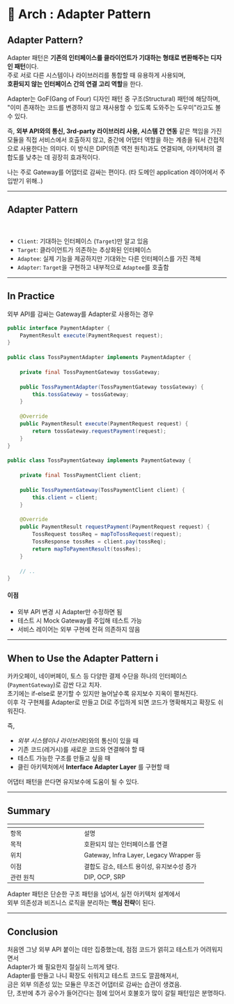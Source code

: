 # 🔌 Arch : Adapter Pattern

## Adapter Pattern?

Adapter 패턴은 **기존의 인터페이스를 클라이언트가 기대하는 형태로 변환해주는 디자인 패턴**이다. \
주로 서로 다른 시스템이나 라이브러리를 통합할 때 유용하게 사용되며, \
**호환되지 않는 인터페이스 간의 연결 고리 역할**을 한다.

Adapter는 GoF(Gang of Four) 디자인 패턴 중 구조(Structural) 패턴에 해당하며, \
"이미 존재하는 코드를 변경하지 않고 재사용할 수 있도록 도와주는 도우미"라고도 볼 수 있다.

즉, **외부 API와의 통신, 3rd-party 라이브러리 사용, 시스템 간 연동** 같은 책임을 가진 모듈을 직접 서비스에서 호출하지 않고, 중간에 어댑터 역할을 하는 계층을 둬서 간접적으로 사용한다는 의미다. 이 방식은 DIP(의존 역전 원칙)과도 연결되며, 아키텍처의 결합도를 낮추는 데 굉장히 효과적이다.

나는 주로 Gateway를 어댑터로 감싸는 편이다.  (타 도메인 application 레이어에서 주입받기 위해..)

***

## Adapter Pattern&#x20;

<figure><img src="../../.gitbook/assets/스크린샷 2025-05-04 15.12.39.png" alt=""><figcaption></figcaption></figure>

* `Client`: 기대하는 인터페이스 (`Target`)만 알고 있음
* `Target`: 클라이언트가 의존하는 추상화된 인터페이스
* `Adaptee`: 실제 기능을 제공하지만 기대와는 다른 인터페이스를 가진 객체
* `Adapter`: `Target`을 구현하고 내부적으로 `Adaptee`를 호출함

***

## In Practice

외부 API를 감싸는 Gateway를 Adapter로 사용하는 경우

```java
public interface PaymentAdapter {
    PaymentResult execute(PaymentRequest request);
}

public class TossPaymentAdapter implements PaymentAdapter {

    private final TossPaymentGateway tossGateway;

    public TossPaymentAdapter(TossPaymentGateway tossGateway) {
        this.tossGateway = tossGateway;
    }

    @Override
    public PaymentResult execute(PaymentRequest request) {
        return tossGateway.requestPayment(request);
    }
}

public class TossPaymentGateway implements PaymentGateway {

    private final TossPaymentClient client;

    public TossPaymentGateway(TossPaymentClient client) {
        this.client = client;
    }

    @Override
    public PaymentResult requestPayment(PaymentRequest request) {
        TossRequest tossReq = mapToTossRequest(request);
        TossResponse tossRes = client.pay(tossReq);
        return mapToPaymentResult(tossRes);
    }

    // ..
}

```

#### 이점

* 외부 API 변경 시 Adapter만 수정하면 됨
* 테스트 시 Mock Gateway를 주입해 테스트 가능
* 서비스 레이어는 외부 구현에 전혀 의존하지 않음

***

## When to Use the Adapter Pattern i

카카오페이, 네이버페이, 토스 등 다양한 결제 수단을 하나의 인터페이스(`PaymentGateway`)로 감싼 다고 치자. \
초기에는 if-else로 분기할 수 있지만 늘어날수록  유지보수 지옥이 펼쳐진다. \
이후 각 구현체를 Adapter로 만들고 DI로 주입하게 되면 코드가 명확해지고 확장도 쉬워진다.

즉,

* _외부 시스템이나 라이브&#xB7EC;_&#xB9AC;와의 통신이 있을 때
* 기존 코드(레거시)를 새로운 코드와 연결해야 할 때
* 테스트 가능한 구조를 만들고 싶을 때
* 클린 아키텍처에서 **Interface Adapter Layer** 를 구현할 때

어댑터 패턴을 쓴다면 유지보수에 도움이 될 수 있다.

***

## Summary

<table data-header-hidden><thead><tr><th width="155.2890625"></th><th></th></tr></thead><tbody><tr><td>항목</td><td>설명</td></tr><tr><td>목적</td><td>호환되지 않는 인터페이스를 연결</td></tr><tr><td>위치</td><td>Gateway, Infra Layer, Legacy Wrapper 등</td></tr><tr><td>이점</td><td>결합도 감소, 테스트 용이성, 유지보수성 증가</td></tr><tr><td>관련 원칙</td><td>DIP, OCP, SRP</td></tr></tbody></table>

Adapter 패턴은 단순한 구조 패턴을 넘어서, 실전 아키텍처 설계에서 \
외부 의존성과 비즈니스 로직을 분리하는 **핵심 전략**이 된다.&#x20;

***

## Conclusion

처음엔 그냥 외부 API 붙이는 데만 집중했는데, 점점 코드가 얽히고 테스트가 어려워지면서\
Adapter가 왜 필요한지 절실히 느끼게 됐다. \
Adapter를 만들고 나니 확장도 쉬워지고 테스트 코드도 깔끔해져서, \
금은 외부 의존성 있는 모듈은 무조건 어댑터로 감싸는 습관이 생겼음. \
단, 초반에 추가 공수가 들어간다는 점에 있어서 호불호가 많이 갈릴 패턴임은 분명하다.
